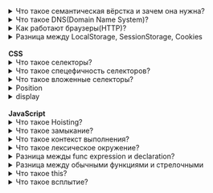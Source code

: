 <details>
  <summary>Что такое семантическая вёрстка и зачем она нужна?</summary>
  <br>
  <ul>
    <li>Чтобы сделать сайт доступным. Зрячие пользователи могут без проблем с первого взгляда понять, где какая часть
      страницы находится — где заголовок, списки или изображения. Для незрячих или плохо видящих основной инструмент для
      просмотра сайтов не браузер, который отрисовывает страницу, а скринридер, который читает текст со страницы вслух.
    </li>
    <li>Чтобы сайт был выше в поисковиках. Наличие семантической разметки страниц помогает поисковым ботам лучше
      понимать, что находится на странице, и в зависимости от этого ранжировать сайты в поисковой выдаче.</li>
    <li>Tags: article, section, aside, nav, header, main, footer, h1-h6, ul...</li>
</details>

<details>
  <summary>Что такое DNS(Domain Name System)?</summary>
  <br>
  <p>Это глобальное распределенное хранилище ключей и значений. Сервера по всему миру могут предоставить вам значение по
    ключу, а если им неизвестен ключ, то они попросят помощи у другого сервера.</p>
  <p>Вы или ваш браузер запрашивает значение для ключа www.example.com, и получает в ответ 1.2.3.4.</p>
  <p><i>Источник: <a href='https://habr.com/ru/post/303446/'>habr.com</a></i></p>
</details>

<details>
  <summary>Как работают браузеры(HTTP)?</summary>
  <br>
  <div>
    <span>Работа браузера в основном состоит из:
      <ul>
        <li>Разрешение DNS</li>
        <li>HTTP-обмен</li>
        <li>Рендеринг</li>
        <li>Сброс и повтор</li>
      </ul>
  </div>
  <h4>Разрешение DNS</h4>
  <p>Этот процесс помогает браузеру узнать, к какому серверу он должен подключиться, когда пользователь вводит URL.
    Браузер связывается с DNS-сервером и обнаруживает, что google.com соответствует набору цифр 216.58.207.110 —
    IP-адресу, к которому может подключиться браузер.
  <p>
  <h4>HTTP-обмен</h4>
  <p>Как только браузер определит, какой сервер будет обслуживать наш запрос, он установит с ним TCP-соединение и начнет
    HTTP-обмен.
  <p>
  <p>HTTP — это просто название самого популярного протокола для общения в сети, и браузеры в основном выбирают HTTP при
    общении с серверами. HTTP-обмен подразумевает, что клиент (наш браузер) отправляет запрос, а сервер присылает ответ.
  <p>
  <h4>Рендеринг</h4>
  <p>В теле ответа сервер включает представление запрашиваемого документа в соответствии с заголовком Content-Type. В
    нашем случае тип содержимого был установлен на text/html, поэтому мы ожидаем HTML-разметку в ответе — и именно ее мы
    и находим в теле документа.
  <p>
  <p>Это как раз тот момент, где браузер действительно проявляет свои способности. Он считывает и анализирует HTML-код,
    загружает дополнительные ресурсы, включенные в разметку (например, там могут быть указаны для подгрузки
    JavaScript-файлы или CSS-документы) и представляет их пользователю как можно скорее.</p>
  <p><i>Источник: <a href='https://habr.com/ru/company/edison/blog/432870/'>habr.com</a></i></p>
</details>

<details>
  <summary>Разница между LocalStorage, SessionStorage, Cookies</summary>
  <br>
  <span>Local Storage (локальное хранилище)</span>
  <ul>
    <li>Хранит данные бессрочно.</li>
    <li>Очищается только с помощью JavaScript или очистки кэша браузера.</li>
    <li>Хранит данные объёмом до 5 МБ, это самый большой объём из трёх вариантов хранилища.</li>
    <li>Не поддерживается старыми браузерами, например, IE 7 и ниже.</li>
    <li>Работает по правилу ограничения домена (same origin policy). То есть сохранённые данные доступны только для
      одного источника.</li>
  </ul>
  <br>
  <span>Session Storage (сессионное хранилище)</span>
  <ul>
    <li>Хранит данные, пока продолжается текущая сессия. Когда пользователь закрывает браузер, данные становятся
      недоступными.</li>
    <li>Используется контекст браузера верхнего уровня, поэтому каждая вкладка браузера хранит уникальные данные.</li>
    <li>Объём данных больше чем в Cookie.</li>
    <li>Не поддерживается старыми браузерами, например, IE 7 и ниже.</li>
  </ul>
  <br>
  <span>Cookie</span>
  <ul>
    <li>Хранит данные, которые можно передавать на сервер через заголовки.</li>
    <li>Локальное и сессионное хранилище доступны только на клиентской стороне.</li>
    <li>Срок хранения устанавливается при создании cookie.</li>
    <li>Объём данных не превышает 4 Кбайт.</li>
    <li>Cookie могут быть защищёнными, в этом случае их содержимое нельзя получить на стороне клиента. Это важно для
      аутентификации при хранении пользовательских токенов.</li>
  </ul>
  <p><i>Источник: <a
        href='https://ru.hexlet.io/blog/posts/lokalnoe-hranilische-vs-sessionnoe-hranilische-vs-cookie'>hexlet.io</a></i>
  </p>
</details>

<br>
<b>CSS</b>

<details>
  <summary>Что такое селекторы?</summary>
  <br>
  <p>Селектор определяет, к какому элементу применять то или иное CSS-правило.</p>
  <span>Основных видов селекторов всего несколько:</span>
  <ul>
    <li>* – любые элементы.</li>
    <li>div – элементы с таким тегом.</li>
    <li>#id – элемент с данным id.</li>
    <li>.class – элементы с таким классом.</li>
    <li>[name="value"] – селекторы на атрибут</li>
    <li>:visited – «псевдоклассы», остальные разные условия на элемент</li>
  </ul>
  <br>
  <p><i>Источник: <a href='https://learn.javascript.ru/css-selectors'>javascript.ru</a></i></p>
</details>

<details>
  <summary>Что такое спецефичность селекторов?</summary>
  <br>
  <p>Специфичность - это способ, с помощью которого браузеры определяют, какие значения свойств CSS наиболее
    соответствуют элементу и, следовательно, будут применены.</p>
  <span>Спецефичность селекторов:</span>
  <table>
    <tbody>
      <tr>
        <td>Селектор тега:</td>
        <td>1</td>
      </tr>
      <tr>
        <td>Селектор класса:</td>
        <td>10</td>
      </tr>
      <tr>
        <td>Селектор ID:</td>
        <td>100</td>
      </tr>
      <tr>
        <td>Inline-стиль:</td>
        <td>1000</td>
      </tr>
    </tbody>
  </table>
  <p><i>Источник: <a href='https://developer.mozilla.org/ru/docs/Web/CSS/Specificity'>developer.mozilla.org</a></i></p>
</details>

<details>
  <summary>Что такое вложенные селекторы?</summary>
  <br>
  <p>В HTML можно вписать одни теги в другие. В CSS мы можем выбирать те теги, которые вложены в какой-либо тег. Для
    этого используется конструкция вложенных селекторов (A B). Например, мы можем задать стили для всех em, которые
    находятся в тегах div.</p>
  <code>
    #example em {
      color: #cc4d4d;
    }
  </code>
  <p><i>Источник: <a href='https://developer.mozilla.org/ru/docs/Web/CSS/Specificity'>developer.mozilla.org</a></i></p>
</details>

<details>
  <summary>Position</summary>
  <ul>
    <li>
      <span>static</span>
      <p>static ещё называют не позиционированным(отпозиционированы статически, то есть никак).</p>>
    </li>
    <li>
      <span>relative</span>
      <p>Относительное позиционирование сдвигает элемент относительно его обычного положения.</p>>
    </li>
    <li>
      <span>absolute</span>
      <p>Абсолютное позиционирование делает две вещи: Элемент исчезает с того места, где он должен быть и позиционируется заново и Координаты top/bottom/left/right для нового местоположения отсчитываются от ближайшего позиционированного родителя.</p>>
    </li>
    <li>
      <span>fixed</span>
      <p>Позиционирует объект точно так же, как absolute, но относительно window.</p>>
      <p>Когда страницу прокручивают, фиксированный элемент остаётся на своём месте и не прокручивается вместе со страницей.</p>
    </li>
    <li>
      <span>sticky </span>
      <p>sticky может перемещаться только в пределах контейнера, в котором находится.</p>>
    </li>
  </ul>
</details>

<details>
  <summary>display</summary>
  <ul>
    <li>
      <span>none</span>
      <p>Элемент не показывается, вообще. Как будто его и нет.</p>
    </li>
    <li>
      <span>block</span>
      <p>Блочные элементы располагаются один над другим, вертикально (если нет особых свойств позиционирования, например float).</p>
      <p>Блок стремится расшириться на всю доступную ширину. Можно указать ширину и высоту явно.</p>
    </li>
    <li>
      <span>inline</span>
      <p>Блочные элементы располагаются один над другим, вертикально (если нет особых свойств позиционирования, например float).
      </p>
      <p>Блок стремится расшириться на всю доступную ширину. Можно указать ширину и высоту явно.</p>
    </li>
    <li>
      <span>inline-block</span>
      <p>Это значение – означает элемент, который продолжает находиться в строке (inline), но при этом может иметь важные свойства блока.</p>
    </li>
    <li>
      <span>table-*</span>
      <p>Современные браузеры (IE8+) позволяют описывать таблицу любыми элементами, если поставить им соответствующие значения display.</p>
    </li>
    <li>
      <span>flex</span>
    </li>
    <li>
      <span>grid</span>
    </li>
  </ul>
</details>

<br>
<b>JavaScript</b>

<details>
  <summary>Что такое Hoisting?</summary>
  <br>
  <p>Поднятие или hoisting — это механизм в JavaScript, в котором переменные и объявления функций, передвигаются вверх своей области видимости перед тем, как код будет выполнен.</p>
  <p>JavaScript сначала объявляет, а уже затем инициализирует наши переменные.</p>
  <ul>
    <li>
      <span>var</span>
      <p>Областью видимости переменной, объявленной через var, является её настоящий контекст выполнения.</p>
  <code>

    console.log(hoist); // Вывод: undefined
    var hoist = 'The variable has been hoisted.';
    function hoist() {
      console.log(message);
      message='Hoisting is all the rage!'
    }
    hoist(); // Вывод: undefined
  </code>
    </li>
    <li>
      <span>let</span>
      <p>Переменные объявленные через let заключены в область видимости блока, а не функции.</p>
      <p>Вкратце, это просто говорит о том, что область видимости переменной привязана к блоку, в котором она объявлена, а не к функции в которой она объявлена.</p>
  <code>

    console.log(hoist); // Вывод: ReferenceError: hoist is not defined 
    ...
    let hoist = 'The variable has been hoisted.';
  </code>
    </li>
    <li>
      <span>const</span>
      <p>Const была представлена в es6 для того, чтобы можно было сделать неизменные переменные.</p>
    </li>
    <p>Переменные объявленные с let и const остаются неинициализированными в начале выполнения, в то время как переменные объявленные с var инициализируются со значением undefined.</p>
    <br>
    <b>Поднятие функций</b>
    <span>Объявленные функции</span>
    <p>Такие функции полностью поднимаются вверх кода.</p>
  <code>

    hoisted(); // Вывод: "This function has been hoisted."
    function hoisted() {
      console.log('This function has been hoisted.');
    };
  </code>
        <p>Функциональные выражения, однако, не поднимаются.</p>
  <code>

    expression(); //Вывод: "TypeError: expression is not a function
    var expression = function() {
      console.log('Will this work?');
    };
  </code>
  <p>1. Используя es5 переменную var, попытки использования необъявленных переменных приведут к тому, что переменной будет назначено значение undefined при «поднятии».</p>
  <p>2. Используя переменные es6 let и const, использование переменных приведет к Reference Error, потому что переменная останется неинициализированной при выполнении.</p>
  <p><i>Источник: <a href='https://medium.com/@stasonmars/%D1%80%D0%B0%D0%B7%D0%B1%D0%B8%D1%80%D0%B0%D0%B5%D0%BC%D1%81%D1%8F-%D1%81-%D0%BF%D0%BE%D0%B4%D0%BD%D1%8F%D1%82%D0%B8%D0%B5%D0%BC-hoisting-%D0%B2-javascript-7d2d27bc51f1'>medium.com</a></i></p>
</details>

<details>
  <summary>Что такое замыкание?</summary>
  <br>
  <p>Замыкание это функция у которой есть доступ к своей внешней функции по области видимости, даже после того, как внешняя функция прекратилась. Это говорит о том, что замыкание может запоминать и получать доступ к переменным, и аргументам своей внешней функции, даже после того, как та прекратит выполнение.</p>
  <code>

    function getCounter() {
      let counter = 0;
      return function() {
        return counter++;
      }
    }
    let count = getCounter();
    console.log(count());  // 0
    console.log(count());  // 1
    console.log(count());  // 2

  </code>
  <p>Мы храним анонимную внутреннюю функцию, возвращенную функцией getCounter в переменной count. Так как функция сount теперь замыкание, она может получать доступ к переменной counter в функции getCounter, даже после того, как та завершится.</p>
  <p>Но обратите внимание, что значение counter не сбрасывается до 0 при каждом вызове count, как вроде бы она должна делать.
  </p>
  <p>Так происходит, потому что при каждом вызове count(), создаётся новая область видимости, но есть только одна область видимости, созданная для getCounter, так как переменная counter объявлена в области видимости getCounter(), она увеличится при каждом вызове функции count, вместо того, чтобы сброситься до 0.</p>
  <p><i>Источник: <a href='https://medium.com/@stasonmars/%D0%BF%D0%BE%D0%BD%D0%B8%D0%BC%D0%B0%D0%B5%D0%BC-%D0%B7%D0%B0%D0%BC%D1%8B%D0%BA%D0%B0%D0%BD%D0%B8%D1%8F-%D0%B2-javascript-%D1%80%D0%B0%D0%B7-%D0%B8-%D0%BD%D0%B0%D0%B2%D1%81%D0%B5%D0%B3%D0%B4%D0%B0-c211805b6898'>medium.com</a></i></p>
</details>

<details>
  <summary>Что такое контекст выполнения?</summary>
  <br>
  <p>Это абстрактная среда, в которой JavaScript код оценивается и выполняется. Когда выполняется “глобальный” код, он выполняется внутри глобального контекста выполнения, а код функции выполняется внутри контекста выполнения функции.</p>
  <img src="https://miro.medium.com/max/875/1*huMb5-_MmM8zkFVnchsjbg.png" alt="">
  <p>Во время выполнения этого кода, движок JavaScript создаёт глобальный контекст вызова, для того, чтобы выполнить глобальный код и когда он доходит до вызова функции first(), он создаёт новый контекст выполнения для этой функции и ставит её на вершину стека вызовов.</p>
  <p>Когда функция first() завершится, её стек выполнения удалится и начнется выполнение кода ниже. Так что оставшийся код в глобальной области видимости будет выполнен.</p>
  <p><i>Источник: <a href='https://medium.com/@stasonmars/%D0%BF%D0%BE%D0%BD%D0%B8%D0%BC%D0%B0%D0%B5%D0%BC-%D0%B7%D0%B0%D0%BC%D1%8B%D0%BA%D0%B0%D0%BD%D0%B8%D1%8F-%D0%B2-javascript-%D1%80%D0%B0%D0%B7-%D0%B8-%D0%BD%D0%B0%D0%B2%D1%81%D0%B5%D0%B3%D0%B4%D0%B0-c211805b6898'>medium.com</a></i></p>
</details>

<details>
  <summary>Что такое лексическое окружение?</summary>
  <br>
  <p>Каждый раз, когда движок JavaScript создаёт контекст выполнения, чтобы выполнить функцию или глобальный код, он также создаёт новое лексическое окружение, чтобы хранить переменную определенную в этой функции во время её выполнения.
  </p>
  <p>Лексическое окружение это структура данных, которая хранит информацию по идентификаторам переменных. Тут идентификатор обозначает имя переменных/функций, а переменная настоящий объект[включая тип функции] или примитивное значение.</p>
  <span>У лексического окружения есть два компонента: (1) запись в окружении и (2) отсылка к внешнему окружению.</span>
  <ul>
    <li>Запись в окружении(environment record) это место хранятся объявления переменной или функции.</li>
    <li>Отсылка к внешнему окружению (reference to the outer environment) означает то, что у него есть доступ к внешнему (родительскому) лексическому окружению. Этот компонент самый важный для понимания того, как работают замыкания.</li>
  </ul>
  <p><b>Обратите внимание</b> — когда функция выполняется, её контекст выполнения удаляется из стека, но её лексическое окружение может или не может быть удалено из памяти, в зависимости от того, ссылается ли на это лексическое окружение другое лексическое окружение.</p>
  <p><i>Источник: <a href='https://medium.com/@stasonmars/%D0%BF%D0%BE%D0%BD%D0%B8%D0%BC%D0%B0%D0%B5%D0%BC-%D0%B7%D0%B0%D0%BC%D1%8B%D0%BA%D0%B0%D0%BD%D0%B8%D1%8F-%D0%B2-javascript-%D1%80%D0%B0%D0%B7-%D0%B8-%D0%BD%D0%B0%D0%B2%D1%81%D0%B5%D0%B3%D0%B4%D0%B0-c211805b6898'>medium.com</a></i></p>
</details>

<details>
  <summary>Разница межды func expression и declaration?</summary>
  <p>Function Declaration - функция, объявленная в основном потоке кода.</p>
  <p>Function Expression - объявление функции в контексте какого-либо выражения, например присваивания.</p>
  <code>

    // Function Declaration
    sayHi("Вася"); // Привет, Вася

    function sayHi(name) {
      console.log( "Привет, " + name );
    }

    // Function Expression
    sayHi("Вася"); // ошибка!

    var sayHi = function(name) {
      console.log( "Привет, " + name );
    }

  </code>
  <p>Основное отличие между ними: функции, объявленные как Function Declaration, создаются интерпретатором до выполнения кода.</p>
  <p>Это из-за того, что JavaScript перед запуском кода ищет в нём Function Declaration (их легко найти: они не являются частью выражений и начинаются со слова function) и обрабатывает их. А Function Expression создаются в процессе выполнения выражения, в котором созданы, в данном случае – функция будет создана при операции присваивания sayHi = function...</p>
</details>

<details>
  <summary>Разница между обычными функциями и стрелочными</summary>
  <br>
  <ul>
    <li>
      <h3>this</h3>
      <p>Обыкновенные функции</p>
      <p>Внутри обыкновенной функции значение this динамическое (в зависимости от контекста исполнения).</p>
      <p>Динамический контекст означает, что значение this зависит от того как была вызвана функция. В JS существует 4е способа как ты можешь вызвать функцию.</p>
      <ul>
        <li>Во время обычного выполнения значение this эквивалентно глобальному объекту window.</li>
        <li>Во время выполнения функции объекта значением this является объект, у которого был вызван метод.</li>
        <li>Косвенный вызов используя myFunc.call(thisVal, arg1, ..., argN) или myFunc.apply(thisVal, [arg1, ..., argN]), значение this эквивалентно первому аргументу.</li>
        <li>Вызов с помощью конструктора используя ключевое слово new, значение this эквивалентно новосозданной сущности.</li>
      </ul>
      <p>Стрелочные функции</p>
      <p>Не имеет значения как она была вызвана, значение this внутри стрелочной функции всегда эквивалентно значения this внешней функции. Функция не создает собственный контекст исполнения, она использует внешний.</p>
    </li>
    <li>
      <h3>Конструкторы</h3>
      <p>Обыкновенные функции</p>
      <p>Обычная функция может легко создавать объекты, через конструктор new.</p>
      <p>Стрелочные функции</p>
      <p>Как следствие того, что стрелочные функции не имеют собственного this они не могут быть использованы для создания объектов.Если ты попытаешься вызвать стрелочную функцию с использованием ключевого слова new, JS кинет TypeError.</p>
    </li>
    <li>
      <h3>Объект arguments</h3>
      <p>Обыкновенные функции</p>
      <p>Внутри тела обыкновенной функции, существует специальный массив arguments содержащий список аргументов с которым функция была вызвана.</p>
      <code>

        function myFunction() {
          console.log(arguments);  
        }
          
        myFunction('a', 'b'); // { 0: 'a', 1: 'b'}

  </code>
      <p>Стрелочные функции</p>
      <p>В стрелочных функциях отсутствует специальное слово arguments.Опять, точно так же, как и со значение this массив arguments для стрелочных функций будет браться из внешней функции.</p>
      <code>

        function myRegularFunction() {
          const myArrowFunction = () => {
            console.log(arguments);
          }
          myArrowFunction('c', 'd');
        }
          
        myRegularFunction('a', 'b'); // { 0: 'a', 1: 'b' }

  </code>
    </li>
    <li>
      <h3>Неявный return</h3>
      <p>Обыкновенные функции</p>
      <p>Только использование выражения return возвращает результат выполнения функции.</p>
      <p>Стрелочные функции</p>
      <p>Если стрелочная функция содержит в теле одну инструкцию, и ты опустил фигурные скобки, тогда выражение будет возвращено автоматически.</p>
    </li>
    <li>
      <h3>Методы</h3>
      <p>Можно использовать стрелочные функции как методы, внутри класса.</p>
    </li>
  </ul>
  <p>Значение this внутри обыкновенной функции динамически зависит от контекста вызова. Собственный this внутри стрелочной функции отсутствует и она ссылается на this внешней функции. Массив arguments внутри обыкновенной функции содержит список аргументов функции. Стрелочная функция, не имеет массива arguments (но ты можешь использовать деструктуризацию, для иммитации аналога ...args).Если в стрелочной функции содержится одна инструкция, то ты можешь использовать неявный return, даже без использования ключевого слова return. Последнее в списке, но не по важности - ты можешь использовать синтаксис стрелочных функций для внутри класса. При этом в качестве this будет выступать объект класса.</p>
  <p><i>Источник: <a href='https://vc.ru/dev/133379-5-otlichiy-mezhdu-obychnymi-i-strelochnymi-funkciyami'>vc.ru</a></i></p>
</details>

<details>
  <br>
  <summary>Что такое this?</summary>
  <p>This — это ключевое слово, используемое в JavaScript, которое имеет особое значение, зависящее от контекста в котором оно применяется.</p>
  <h3>Ситуации, когда this указывает на объект window</h3>
  <p>Если вы попытаетесь обратиться к ключевому слову this в глобальной области видимости, оно будет привязано к глобальному контексту, то есть — к объекту window в браузере.</p>
  <h3>Использование this внутри объекта</h3>
  <p>Когда this используется внутри объекта, это ключевое слово ссылается на сам объект. Рассмотрим пример. Предположим, вы создали объект dog с методами и обратились в одном из его методов к this. Когда this используется внутри этого метода, это ключевое слово олицетворяет объект dog.</p>
  <h3>This и вложенные объекты</h3>
  <p>Применение this во вложенных объектах может создать некоторую путаницу. В подобных ситуациях стоит помнить о том, что ключевое слово this относиться к тому объекту, в методе которого оно используется. </p>
  <h3>Особенности стрелочных функций</h3>
  <p>Стрелочные функции ведут себя не так, как обычные функции. Вспомните: при обращении к this в методе объекта, этому ключевому слову соответствует объект, которому принадлежит метод. Однако это не относится к стрелочным функциям. Вместо этого, this в таких функциях относится к глобальному контексту (к объекту window).</p>
  <p><i>Источник: <a href='https://habr.com/ru/company/ruvds/blog/419371/'>habr.com</a></i></p>
</details>

<details>
  <summary>Что такое всплытие?</summary>
  
</details>